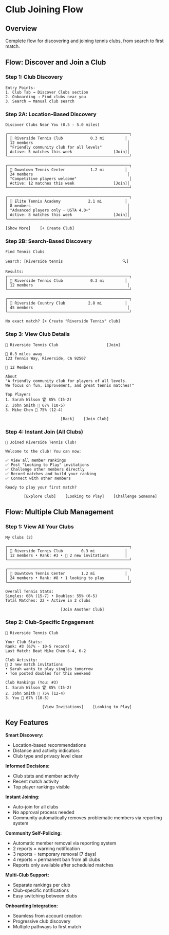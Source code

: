 # Club Joining Flow

## Overview
Complete flow for discovering and joining tennis clubs, from search to first match.

## Flow: Discover and Join a Club

### Step 1: Club Discovery
```
Entry Points:
1. Club Tab → Discover Clubs section
2. Onboarding → Find clubs near you
3. Search → Manual club search
```

### Step 2A: Location-Based Discovery
```
Discover Clubs Near You (0.5 - 5.0 miles)

┌─────────────────────────────────────────────────────┐
│ 🎾 Riverside Tennis Club            0.3 mi         │
│ 12 members                                         │
│ "Friendly community club for all levels"           │
│ Active: 5 matches this week                  [Join]│
└─────────────────────────────────────────────────────┘

┌─────────────────────────────────────────────────────┐
│ 🎾 Downtown Tennis Center           1.2 mi         │
│ 24 members                                         │
│ "Competitive players welcome"                       │
│ Active: 12 matches this week                 [Join]│
└─────────────────────────────────────────────────────┘

┌─────────────────────────────────────────────────────┐
│ 🎾 Elite Tennis Academy            2.1 mi          │
│ 8 members                                          │
│ "Advanced players only - USTA 4.0+"                │
│ Active: 8 matches this week                  [Join]│
└─────────────────────────────────────────────────────┘

[Show More]    [+ Create Club]
```

### Step 2B: Search-Based Discovery
```
Find Tennis Clubs

Search: [Riverside tennis                          🔍]

Results:
┌─────────────────────────────────────────────────────┐
│ 🎾 Riverside Tennis Club            0.3 mi         │
│ 12 members                                         │
└─────────────────────────────────────────────────────┘

┌─────────────────────────────────────────────────────┐
│ 🎾 Riverside Country Club          2.8 mi          │
│ 45 members                                         │
└─────────────────────────────────────────────────────┘

No exact match? [+ Create "Riverside Tennis" club]
```

### Step 3: View Club Details
```
🎾 Riverside Tennis Club                     [Join]

📍 0.3 miles away
123 Tennis Way, Riverside, CA 92507

👥 12 Members

About
"A friendly community club for players of all levels. 
We focus on fun, improvement, and great tennis matches!"

Top Players
1. Sarah Wilson 🏆 85% (15-2)
2. John Smith 🥈 67% (10-5)
3. Mike Chen 🥉 75% (12-4)

                        [Back]    [Join Club]
```

### Step 4: Instant Join (All Clubs)
```
🎉 Joined Riverside Tennis Club!

Welcome to the club! You can now:

✅ View all member rankings
✅ Post "Looking to Play" invitations  
✅ Challenge other members directly
✅ Record matches and build your ranking
✅ Connect with other members

Ready to play your first match?

        [Explore Club]    [Looking to Play]    [Challenge Someone]
```

## Flow: Multiple Club Management

### Step 1: View All Your Clubs
```
My Clubs (2)

┌─────────────────────────────────────────────────────┐
│ 🎾 Riverside Tennis Club        0.3 mi             │
│ 12 members • Rank: #3 • 🔴 2 new invitations       │
└─────────────────────────────────────────────────────┘

┌─────────────────────────────────────────────────────┐
│ 🎾 Downtown Tennis Center       1.2 mi             │
│ 24 members • Rank: #8 • 1 looking to play          │
└─────────────────────────────────────────────────────┘

Overall Tennis Stats:
Singles: 68% (15-7) • Doubles: 55% (6-5)
Total Matches: 22 • Active in 2 clubs

                        [Join Another Club]
```

### Step 2: Club-Specific Engagement
```
🎾 Riverside Tennis Club

Your Club Stats:
Rank: #3 (67% - 10-5 record)
Last Match: Beat Mike Chen 6-4, 6-2

Club Activity:
🔴 2 new match invitations
• Sarah wants to play singles tomorrow
• Tom posted doubles for this weekend

Club Rankings (You: #3)
1. Sarah Wilson 🏆 85% (15-2)
2. John Smith 🥈 75% (12-4)  
3. You 🥉 67% (10-5)

                [View Invitations]    [Looking to Play]
```

## Key Features

**Smart Discovery:**
- Location-based recommendations
- Distance and activity indicators
- Club type and privacy level clear

**Informed Decisions:**
- Club stats and member activity
- Recent match activity
- Top player rankings visible

**Instant Joining:**
- Auto-join for all clubs
- No approval process needed
- Community automatically removes problematic members via reporting system

**Community Self-Policing:**
- Automatic member removal via reporting system
- 2 reports = warning notification
- 3 reports = temporary removal (7 days)  
- 4 reports = permanent ban from all clubs
- Reports only available after scheduled matches

**Multi-Club Support:**
- Separate rankings per club
- Club-specific notifications
- Easy switching between clubs

**Onboarding Integration:**
- Seamless from account creation
- Progressive club discovery
- Multiple pathways to first match